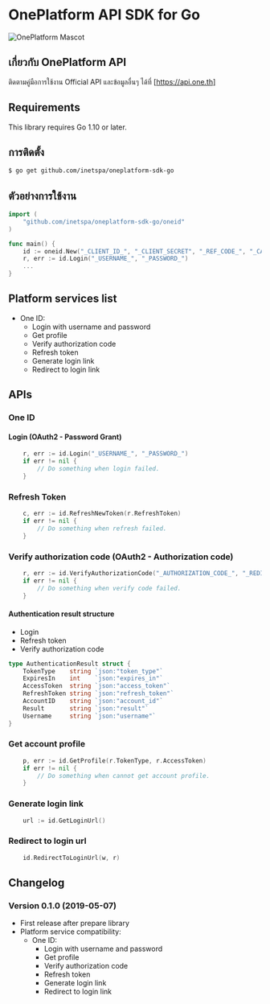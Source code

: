 # OnePlatform API SDK for Go

![OnePlatform Mascot](https://monitor.sdi.one.th/imagik/bj612eatpnstbpk7nhsg)

## เกี่ยวกับ OnePlatform API

ติดตามคู่มือการใช้งาน Official API และข้อมูลอื่นๆ ได้ที่ [https://api.one.th]

## Requirements

This library requires Go 1.10 or later.

## การติดตั้ง

```sh
$ go get github.com/inetspa/oneplatform-sdk-go
```

## ตัวอย่างการใช้งาน

```go
import (
    "github.com/inetspa/oneplatform-sdk-go/oneid"
)

func main() {
    id := oneid.New("_CLIENT_ID_", "_CLIENT_SECRET", "_REF_CODE_", "_CALLBACK_URL_")
    r, err := id.Login("_USERNAME_", "_PASSWORD_")
    ...
}
```

## Platform services list
* One ID:
    * Login with username and password
    * Get profile
    * Verify authorization code
    * Refresh token
    * Generate login link
    * Redirect to login link

## APIs

### One ID

#### Login (OAuth2 - Password Grant)
```go
	r, err := id.Login("_USERNAME_", "_PASSWORD_")
    if err != nil {
    	// Do something when login failed.
    }
```

### Refresh Token
```go
	c, err := id.RefreshNewToken(r.RefreshToken)
    if err != nil {
    	// Do something when refresh failed.
    }
```

### Verify authorization code (OAuth2 - Authorization code)
```go
	r, err := id.VerifyAuthorizationCode("_AUTHORIZATION_CODE_", "_REDIRECT_URL_")
    if err != nil {
    	// Do something when verify code failed.
    }
```

#### Authentication result structure
- Login
- Refresh token
- Verify authorization code
```go
type AuthenticationResult struct {
	TokenType    string `json:"token_type"`
	ExpiresIn    int    `json:"expires_in"`
	AccessToken  string `json:"access_token"`
	RefreshToken string `json:"refresh_token"`
	AccountID    string `json:"account_id"`
	Result       string `json:"result"`
	Username     string `json:"username"`
}
```

### Get account profile
```go
	p, err := id.GetProfile(r.TokenType, r.AccessToken)
    if err != nil {
    	// Do something when cannot get account profile.
    }
```

### Generate login link
```go
	url := id.GetLoginUrl()
```

### Redirect to login url
```go
	id.RedirectToLoginUrl(w, r)
```

## Changelog

### Version 0.1.0 (2019-05-07)

* First release after prepare library
* Platform service compatibility:
    * One ID:
        * Login with username and password
        * Get profile
        * Verify authorization code
        * Refresh token
        * Generate login link
        * Redirect to login link

[https://api.one.th]: <https://api.one.th>
